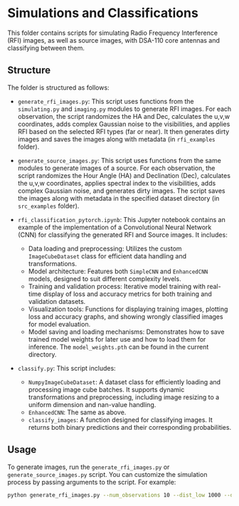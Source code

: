 # Simulations and Classifications

This folder contains scripts for simulating Radio Frequency Interference (RFI) images, as well as source images, with DSA-110 core antennas and classifying between them.

## Structure

The folder is structured as follows:

- `generate_rfi_images.py`: This script uses functions from the `simulating.py` and `imaging.py` modules to generate RFI images. For each observation, the script randomizes the HA and Dec, calculates the u,v,w coordinates, adds complex Gaussian noise to the visibilities, and applies RFI based on the selected RFI types (far or near). It then generates dirty images and saves the images along with metadata (in `rfi_examples` folder).

- `generate_source_images.py`: This script uses functions from the same modules to generate images of a source. For each observation, the script randomizes the Hour Angle (HA) and Declination (Dec), calculates the u,v,w coordinates, applies spectral index to the visibilities, adds complex Gaussian noise, and generates dirty images. The script saves the images along with metadata in the specified dataset directory (in `src_examples` folder).

- `rfi_classification_pytorch.ipynb`: This Jupyter notebook contains an example of the implementation of a Convolutional Neural Network (CNN) for classifying the generated RFI and Source images. It includes:
    - Data loading and preprocessing: Utilizes the custom `ImageCubeDataset` class for efficient data handling and transformations.
    - Model architecture: Features both `SimpleCNN` and `EnhancedCNN` models, designed to suit different complexity levels.
    - Training and validation process: Iterative model training with real-time display of loss and accuracy metrics for both training and validation datasets.
    - Visualization tools: Functions for displaying training images, plotting loss and accuracy graphs, and showing wrongly classified images for model evaluation.
    - Model saving and loading mechanisms: Demonstrates how to save trained model weights for later use and how to load them for inference. The `model_weights.pth` can be found in the current directory.

- `classify.py`: This script includes:
    - `NumpyImageCubeDataset`: A dataset class for efficiently loading and processing image cube batches. It supports dynamic transformations and preprocessing, including image resizing to a uniform dimension and nan-value handling.
    - `EnhancedCNN`: The same as above.
    - `classify_images`: A function designed for classifying images. It returns both binary predictions and their corresponding probabilities.


## Usage

To generate images, run the `generate_rfi_images.py` or `generate_source_images.py` script. You can customize the simulation process by passing arguments to the script. For example:

```bash
python generate_rfi_images.py --num_observations 10 --dist_low 1000 --dist_high 100000 --zoom_pix 50